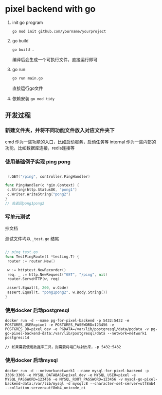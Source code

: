 # pixel backend with go

1. init go program

   ```bash
   go mod init github.com/yourname/yourproject
   ```

2. go build

   ```bash
   go build .
   ```

     编译后会生成一个可执行文件，直接运行即可

3. go run

   ```bash
   go run main.go
   ```

     直接运行go文件

4. 依赖安装 `go mod tidy`

## 开发过程

### 新建文件夹，并将不同功能文件放入对应文件夹下

   cmd 作为一些功能的入口，比如启动服务，启动任务等
   internal 作为一些内部的功能，比如数据库连接，redis连接等

### 使用基础例子实现 ping pong

```go

 r.GET("/ping", controller.PingHandler)

func PingHandler(c *gin.Context) {
 c.String(http.StatusOK, "pong1")
 c.Writer.WriteString("pong2")
}
// 会返回pong1pong2
```

### 写单元测试

抄文档

测试文件均以 `_test.go` 结尾

```go

// ping_test.go
func TestPingRoute(t *testing.T) {
 router := router.New()

 w := httptest.NewRecorder()
 req, _ := http.NewRequest("GET", "/ping", nil)
 router.ServeHTTP(w, req)

 assert.Equal(t, 200, w.Code)
 assert.Equal(t, "pong1pong2", w.Body.String())
}
```

### 使用docker 启动postgresql

```
docker run -d --name pg-for-pixel-backend -p 5432:5432 -e POSTGRES_USER=pixel -e POSTGRES_PASSWORD=123456 -e POSTGRES_DB=pixel_dev -e PGDATA=/var/lib/postgresql/data/pgdata -v pg-go-pixel-backend-data:/var/lib/postgresql/data --network=network1 postgres:14

// 如果需要使用数据库工具，则需要将端口映射出来，-p 5432:5432
```

### 使用docker 启动mysql

```
docker run -d --network=network1 --name mysql-for-pixel-backend -p 3306:3306 -e MYSQL_DATABASE=pixel_dev -e MYSQL_USER=pixel -e MYSQL_PASSWORD=123456 -e MYSQL_ROOT_PASSWORD=123456 -v mysql-go-pixel-backend-data:/var/lib/mysql -d mysql:8 --character-set-server=utf8mb4 --collation-server=utf8mb4_unicode_ci

```
